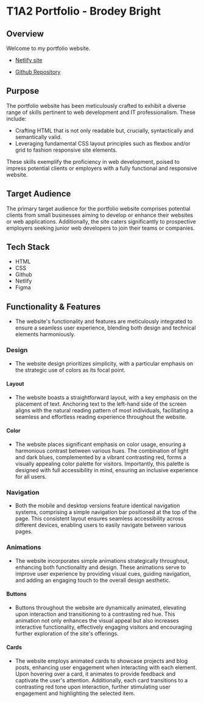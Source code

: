# T1A2 Portfolio - Brodey Bright

## Overview

Welcome to my portfolio website.

- [Netlify site](https://brodeysportfolio.netlify.app)

- [Github Repository](https://github.com/bbrodo/Portfolio-Website)

## Purpose

The portfolio website has been meticulously crafted to exhibit a diverse range of skills pertinent to web development and IT professionalism. These include:

- Crafting HTML that is not only readable but, crucially, syntactically and semantically valid.
- Leveraging fundamental CSS layout principles such as flexbox and/or grid to fashion responsive site elements.

These skills exemplify the proficiency in web development, poised to impress potential clients or employers with a fully functional and responsive website.

## Target Audience

The primary target audience for the portfolio website comprises potential clients from small businesses aiming to develop or enhance their websites or web applications. Additionally, the site caters significantly to prospective employers seeking junior web developers to join their teams or companies.

## Tech Stack
- HTML
- CSS
- Github
- Netlify
- Figma

## Functionality & Features

- The website's functionality and features are meticulously integrated to ensure a seamless user experience, blending both design and technical elements harmoniously.

### Design

- The website design prioritizes simplicity, with a particular emphasis on the strategic use of colors as its focal point.

#### Layout

- The website boasts a straightforward layout, with a key emphasis on the placement of text. Anchoring text to the left-hand side of the screen aligns with the natural reading pattern of most individuals, facilitating a seamless and effortless reading experience throughout the website.

#### Color

- The website places significant emphasis on color usage, ensuring a harmonious contrast between various hues. The combination of light and dark blues, complemented by a vibrant contrasting red, forms a visually appealing color palette for visitors. Importantly, this palette is designed with full accessibility in mind, ensuring an inclusive experience for all users.

### Navigation

- Both the mobile and desktop versions feature identical navigation systems, comprising a simple navigation bar positioned at the top of the page. This consistent layout ensures seamless accessibility across different devices, enabling users to easily navigate between various pages.

### Animations

- The website incorporates simple animations strategically throughout, enhancing both functionality and design. These animations serve to improve user experience by providing visual cues, guiding navigation, and adding an engaging touch to the overall design aesthetic.

#### Buttons

- Buttons throughout the website are dynamically animated, elevating upon interaction and transitioning to a contrasting red hue. This animation not only enhances the visual appeal but also increases interactive functionality, effectively engaging visitors and encouraging further exploration of the site's offerings.

#### Cards

- The website employs animated cards to showcase projects and blog posts, enhancing user engagement when interacting with each element. Upon hovering over a card, it animates to provide feedback and captivate the user's attention. Additionally, each card transitions to a contrasting red tone upon interaction, further stimulating user engagement and highlighting the selected item.



